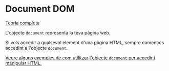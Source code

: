 Document DOM
===========

[Teoria completa](https://www.w3schools.com/js/js_htmldom_document.asp)

L'objecte `document` representa la teva pàgina web.

Si vols accedir a qualsevol element d'una pàgina HTML, sempre començes accedint a l'objecte `document`.

[Veure alguns exemples de com utilitzar l'objecte `document` per accedir i manipular HTML.](https://www.w3schools.com/js/js_htmldom_document.asp)